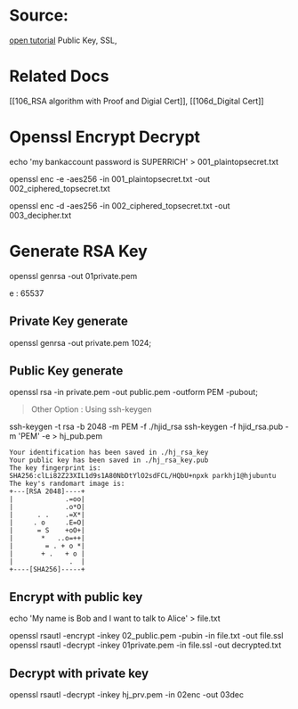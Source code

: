 # Source: 
[open tutorial](https://opentutorials.org/course/228/4894) Public Key, SSL,

# Related Docs
[[106_RSA algorithm with Proof and Digial Cert]], [[106d_Digital Cert]]

# Openssl Encrypt Decrypt

echo 'my bankaccount password is SUPERRICH' > 001_plaintopsecret.txt

openssl enc -e  -aes256 -in 001_plaintopsecret.txt -out 002_ciphered_topsecret.txt

openssl enc -d  -aes256 -in 002_ciphered_topsecret.txt -out 003_decipher.txt



# Generate RSA Key


openssl genrsa -out 01private.pem

e : 65537


## Private Key generate
openssl genrsa -out private.pem 1024;

## Public Key generate
openssl rsa -in private.pem -out public.pem -outform PEM -pubout;

> Other Option : Using ssh-keygen

ssh-keygen -t rsa -b 2048 -m PEM -f ./hjid_rsa
ssh-keygen -f hjid_rsa.pub -m 'PEM' -e > hj_pub.pem

```
Your identification has been saved in ./hj_rsa_key
Your public key has been saved in ./hj_rsa_key.pub
The key fingerprint is:
SHA256:clLi82Z23XIL1d9s1A80NbDtYlO2sdFCL/HQbU+npxk parkhj1@hjubuntu
The key's randomart image is:
+---[RSA 2048]----+
|             .=oo|
|             .o*O|
|      . .    .=X*|
|     . o     .E=O|
|      = S    +oO+|
|       *   ..o=++|
|        = . + o *|
|       + .   + o |
|              .  |
+----[SHA256]-----+
```




## Encrypt with public key 

echo 'My name is Bob and I want to talk to Alice' > file.txt


openssl rsautl -encrypt -inkey 02_public.pem -pubin -in file.txt -out file.ssl
openssl rsautl -decrypt -inkey 01private.pem -in file.ssl -out decrypted.txt



## Decrypt with private key
openssl rsautl -decrypt -inkey hj_prv.pem -in 02enc -out 03dec

